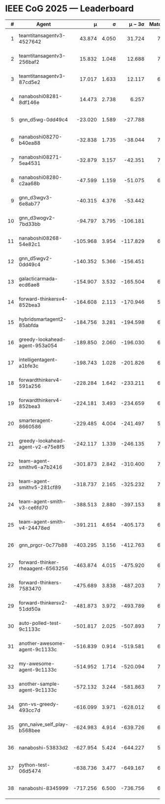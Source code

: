 # IEEE CoG 2025 — Leaderboard

| # | Agent | μ | σ | μ − 3σ | Matches | Updated |
|---:|---|---:|---:|---:|---:|---|
| 1 | teamtitansagentv3-4527642 | 43.874 | 4.050 | 31.724 | 7656 | 2025-08-30 13:45 |
| 2 | teamtitansagentv3-256baf2 | 15.832 | 1.048 | 12.688 | 7096 | 2025-08-30 13:45 |
| 3 | teamtitansagentv3-87cd5e2 | 17.017 | 1.633 | 12.117 | 6860 | 2025-08-30 13:45 |
| 4 | nanaboshi08281-8df146e | 14.473 | 2.738 | 6.257 | 276 | 2025-08-30 13:45 |
| 5 | gnn_d5wg-0dd49c4 | -23.020 | 1.589 | -27.788 | 160 | 2025-08-30 13:45 |
| 6 | nanaboshi08270-b40ea88 | -32.838 | 1.735 | -38.044 | 7360 | 2025-08-30 13:45 |
| 7 | nanaboshi08271-5ea4531 | -32.879 | 3.157 | -42.351 | 7398 | 2025-08-30 13:45 |
| 8 | nanaboshi08280-c2aa68b | -47.599 | 1.159 | -51.075 | 6838 | 2025-08-30 13:45 |
| 9 | gnn_d3wgv3-6e8ab77 | -40.315 | 4.376 | -53.442 | 158 | 2025-08-30 13:45 |
| 10 | gnn_d3wogv2-7bd33bb | -94.797 | 3.795 | -106.181 | 274 | 2025-08-30 13:45 |
| 11 | nanaboshi08268-54e82c1 | -105.968 | 3.954 | -117.829 | 6960 | 2025-08-30 13:45 |
| 12 | gnn_d5wgv2-0dd49c4 | -140.352 | 5.366 | -156.451 | 226 | 2025-08-30 13:45 |
| 13 | galacticarmada-ecd6ae8 | -154.907 | 3.532 | -165.504 | 6840 | 2025-08-30 13:45 |
| 14 | forward-thinkersv4-852bea3 | -164.608 | 2.113 | -170.946 | 5855 | 2025-08-30 13:45 |
| 15 | hybridsmartagent2-85abfda | -184.756 | 3.281 | -194.598 | 6268 | 2025-08-30 13:45 |
| 16 | greedy-lookahead-agent-953a054 | -189.850 | 2.060 | -196.030 | 6604 | 2025-08-30 13:45 |
| 17 | intelligentagent-a1bfe3c | -198.743 | 1.028 | -201.826 | 6128 | 2025-08-30 13:45 |
| 18 | forwardthinkerv4-591a256 | -228.284 | 1.642 | -233.211 | 6038 | 2025-08-30 13:45 |
| 19 | forwardthinkerv4-852bea3 | -224.181 | 3.493 | -234.659 | 6055 | 2025-08-30 13:45 |
| 20 | smarteragent-8660586 | -229.485 | 4.004 | -241.497 | 5822 | 2025-08-30 13:45 |
| 21 | greedy-lookahead-agent-v2-e75e8f5 | -242.117 | 1.339 | -246.135 | 7296 | 2025-08-30 13:45 |
| 22 | team-agent-smithv6-a7b2416 | -301.873 | 2.842 | -310.400 | 7580 | 2025-08-30 13:45 |
| 23 | team-agent-smithv5-281cf89 | -318.737 | 2.165 | -325.232 | 7600 | 2025-08-30 13:45 |
| 24 | team-agent-smith-v3-ce6fd70 | -388.513 | 2.880 | -397.153 | 8138 | 2025-08-30 13:45 |
| 25 | team-agent-smith-v4-24478ed | -391.211 | 4.654 | -405.173 | 6918 | 2025-08-30 13:45 |
| 26 | gnn_prgcr-0c77b88 | -403.295 | 3.156 | -412.763 | 6670 | 2025-08-30 13:45 |
| 27 | forward-thinker-rheaagent-6563256 | -463.874 | 4.015 | -475.920 | 6288 | 2025-08-30 13:45 |
| 28 | forward-thinkers-7583470 | -475.689 | 3.838 | -487.203 | 7340 | 2025-08-30 13:45 |
| 29 | forward-thinkersv2-51dd50a | -481.873 | 3.972 | -493.789 | 6528 | 2025-08-30 13:45 |
| 30 | auto-polled-test-9c1133c | -501.817 | 2.025 | -507.893 | 7300 | 2025-08-30 13:45 |
| 31 | another-awesome-agent-9c1133c | -516.839 | 0.914 | -519.581 | 6820 | 2025-08-30 13:45 |
| 32 | my-awesome-agent-9c1133c | -514.952 | 1.714 | -520.094 | 7180 | 2025-08-30 13:45 |
| 33 | another-sample-agent-9c1133c | -572.132 | 3.244 | -581.863 | 7480 | 2025-08-30 13:45 |
| 34 | gnn-vs-greedy-493cc7d | -616.099 | 3.971 | -628.012 | 6060 | 2025-08-30 13:45 |
| 35 | gnn_naive_self_play-b568bee | -624.983 | 4.914 | -639.726 | 6080 | 2025-08-30 13:45 |
| 36 | nanaboshi-53833d2 | -627.954 | 5.424 | -644.227 | 5360 | 2025-08-30 13:45 |
| 37 | python-test-06d5474 | -638.736 | 3.477 | -649.167 | 6120 | 2025-08-30 13:45 |
| 38 | nanaboshi-8345999 | -717.256 | 6.500 | -736.756 | 6330 | 2025-08-30 13:45 |
